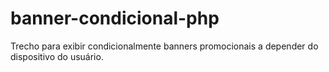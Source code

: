 # banner-condicional-php
Trecho para exibir condicionalmente banners promocionais a depender do dispositivo do usuário.
